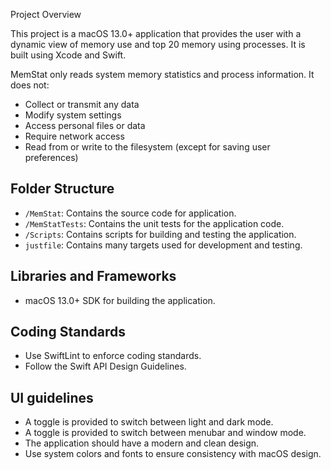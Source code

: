  Project Overview

This project is a macOS 13.0+ application that provides the user with a dynamic view of memory use and top 20 memory using processes. It is built using Xcode and Swift.

MemStat only reads system memory statistics and process information. It does not:
- Collect or transmit any data
- Modify system settings  
- Access personal files or data
- Require network access
- Read from or write to the filesystem (except for saving user preferences)

## Folder Structure

- `/MemStat`: Contains the source code for application.
- `/MemStatTests`: Contains the unit tests for the application code.
- `/Scripts`: Contains scripts for building and testing the application.
- `justfile`: Contains many targets used for development and testing.

## Libraries and Frameworks

- macOS 13.0+ SDK for building the application.

## Coding Standards

- Use SwiftLint to enforce coding standards.
- Follow the Swift API Design Guidelines.

## UI guidelines

- A toggle is provided to switch between light and dark mode.
- A toggle is provided to switch between menubar and window mode.
- The application should have a modern and clean design.
- Use system colors and fonts to ensure consistency with macOS design.
